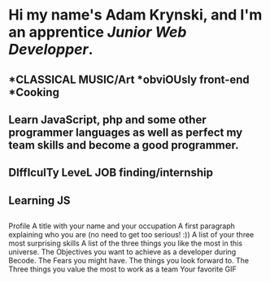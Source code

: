 # Hi my name's Adam Krynski, and I'm an apprentice <i>Junior Web Developper</i>.
## 
##
## *CLASSICAL MUSIC/Art *obviOUsly front-end *Cooking
## Learn JavaScript, php and some other programmer languages as well as perfect my team skills and become a good programmer.
## DIffIculTy LeveL JOB finding/internship
## Learning JS
## 
Profile
A title with your name and your occupation
A first paragraph explaining who you are (no need to get too serious! :))
A list of your three most surprising skills
A list of the three things you like the most in this universe.
The Objectives you want to achieve as a developer during Becode.
The Fears you might have.
The things you look forward to.
The Three things you value the most to work as a team
Your favorite GIF

